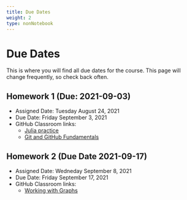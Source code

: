 ```yaml
---
title: Due Dates
weight: 2
type: nonNotebook
---
```


# Due Dates

This is where you will find all due dates for the course. This page will change frequently, so check back often.

## Homework 1 (Due: 2021-09-03)

- Assigned Date: Tuesday August 24, 2021
- Due Date: Friday September 3, 2021
- GitHub Classroom links:
  - [Julia practice](https://classroom.github.com/a/Hh8xh6gC)
  - [Git and GitHub Fundamentals](https://classroom.github.com/a/zG2dBVI3)

## Homework 2 (Due Date 2021-09-17)

- Assigned Date: Wedneday September 8, 2021
- Due Date: Friday September 17, 2021
- GitHub Classroom links:
  - [Working with Graphs](https://classroom.github.com/a/6pW2OUcq)
